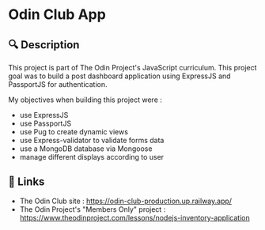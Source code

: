 # Odin Club App

## 🔍 Description
This project is part of The Odin Project's JavaScript curriculum. 
This project goal was to build a post dashboard application using ExpressJS and PassportJS for authentication.

My objectives when building this project were :
- use ExpressJS
- use PassportJS
- use Pug to create dynamic views
- use Express-validator to validate forms data
- use a MongoDB database via Mongoose
- manage different displays according to user 

## 🔗 Links
- The Odin Club site : https://odin-club-production.up.railway.app/
- The Odin Project's "Members Only" project : https://www.theodinproject.com/lessons/nodejs-inventory-application
